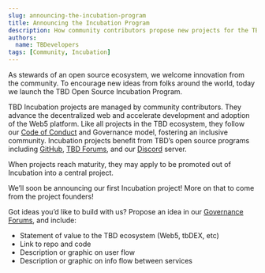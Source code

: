 ```yaml
---
slug: announcing-the-incubation-program
title: Announcing the Incubation Program
description: How community contributors propose new projects for the TBD ecosystem
authors:
  name: TBDevelopers
tags: [Community, Incubation]
---
```


<head>
  <meta property="og:title" content="Announcing the Incubation Program" />
  <meta property="og:url" content='https://developer.tbd.website/blog/announcing-the-incubation-program' />
  <meta name="twitter:card" content="summary" />
  <meta name="twitter:site" content="@tbdevs" />
  <meta name="twitter:title" content="Announcing the Incubation Program" />
  <meta name="twitter:description" content="How community contributors propose new projects for the TBD ecosystem" />
  <link rel="apple-touch-icon" href="https://developer.tbd.website/img/tbd-fav-icon-main.png" />
</head>

As stewards of an open source ecosystem, we welcome 
innovation from the community. To encourage new ideas 
from folks around the world, today we launch the TBD 
Open Source Incubation Program.

<!--truncate-->

TBD Incubation projects are managed by community 
contributors. They advance the decentralized web and 
accelerate development and adoption of the Web5 
platform. Like all projects in the TBD ecosystem, 
they follow our [Code of Conduct](/open-source/code-of-conduct) 
and Governance model, 
fostering an inclusive community. Incubation projects 
benefit from TBD’s open source programs including 
[GitHub](https://github.com/TBD54566975), 
[TBD Forums](https://forums.tbd.website), 
and our [Discord](https://discord.gg/tbd) server.

When projects reach maturity, they may apply to be 
promoted out of Incubation into a central project.

We’ll soon be announcing our first Incubation project! 
More on that to come from the project founders!

Got ideas you’d like to build with us? Propose an 
idea in our 
[Governance Forums](https://forums.tbd.website/c/tbd-governance/12),
and include:

* Statement of value to the TBD ecosystem (Web5, tbDEX, etc)
* Link to repo and code
* Description or graphic on user flow
* Description or graphic on info flow between services
